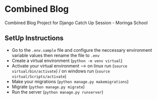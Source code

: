 # Combined Blog
Combined Blog Project for Django Catch Up Session - Moringa School

## SetUp Instructions

- Go to the `.env.sample` file and configure the neccessary environment variable values then rename the file to `.env`
- Create a virtual environment (`python -m venv virtual`)
- Activate your virtual environment --> on linux run (`source virtual/bin/activate`) / on windows run (`source virtual/Scripts/activate`)
- Make your migrations (`python manage.py makemigrations`)
- Migrate (`python manage.py migrate`)
- Run the server (`python manage.py runserver`)